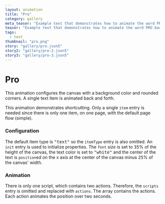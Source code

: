 ```yaml
---
layout: animation
title: "Pro"
category: gallery
meta_teaser: "Example text that demonstrates how to animate the word PRO back and forth."
teaser: "Example text that demonstrates how to animate the word PRO back and forth."
tags: 
  - text
thumbnail: "pro.png"
story: "gallery/pro.json5"
story2: "gallery/pro-2.json5"
story3: "gallery/pro-3.json5"
---
```

# Pro

This animation configures the canvas with a background color and rounded corners.  A single text item is animated back and forth.

This animation demonstrates shortcutting. Only a single <code>item</code> entry is needed since there is only one item, on one page, with the default page flow (simple).

### Configuration

The default item type is <samp>"text"</samp> so the <code>itemType</code> entry is also omitted. An <code>init</code> entry is used to initialize properties. The <code>font</code> _size_ is set to <samp class="number">35</samp>% of the height of the canvas, the text color is set to <samp>"white"</samp> and the center of the text is <code>position</code>ed on the x axis at the center of the canvas minus <samp class="number">25</samp>% of the canvas' width.

### Animation

There is only one script, which contains two actions.  Therefore, the <code>scripts</code> entry is omitted and replaced with <code>actions</code>. The array contains the actions. Each action animates the position over two seconds.
